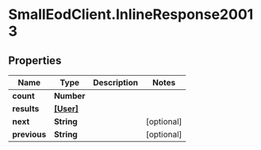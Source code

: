 # SmallEodClient.InlineResponse20013

## Properties

Name | Type | Description | Notes
------------ | ------------- | ------------- | -------------
**count** | **Number** |  | 
**results** | [**[User]**](User.md) |  | 
**next** | **String** |  | [optional] 
**previous** | **String** |  | [optional] 


